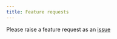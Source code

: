 ```yaml
---
title: Feature requests
---
```

<!-- markdownlint-disable first-line-h1 -->
<!-- markdownlint-disable-next-line no-emphasis-as-heading -->
Please raise a feature request as an [issue](https://github.com/Azure/ALZ-PowerShell-Module/issues)
